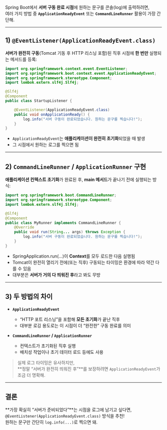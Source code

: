 Spring Boot에서 **서버 구동 완료 시점**에 원하는 문구를 콘솔(log)에 출력하려면,  
여러 가지 방법 중 **`ApplicationReadyEvent`** 또는 **`CommandLineRunner`** 활용이 가장 간단해.

---

## 1) `@EventListener(ApplicationReadyEvent.class)`

**서버가 완전히 구동**(Tomcat 기동 후 HTTP 리스닝 포함)된 직후 시점에 **한 번만** 실행되는 메서드를 등록:

```java
import org.springframework.context.event.EventListener;
import org.springframework.boot.context.event.ApplicationReadyEvent;
import org.springframework.stereotype.Component;
import lombok.extern.slf4j.Slf4j;

@Slf4j
@Component
public class StartupListener {

    @EventListener(ApplicationReadyEvent.class)
    public void onApplicationReady() {
        log.info("서버 구동이 완료되었습니다. 원하는 문구를 찍습니다!");
    }
}
```

- `ApplicationReadyEvent`는 **애플리케이션이 완전히 초기화**되었을 때 발생
- 그 시점에서 원하는 로그를 찍으면 됨

---

## 2) `CommandLineRunner` / `ApplicationRunner` 구현

**애플리케이션 컨텍스트 초기화**가 완료된 후, **main 메서드**가 끝나기 전에 실행되는 방식:

```java
import org.springframework.boot.CommandLineRunner;
import org.springframework.stereotype.Component;
import lombok.extern.slf4j.Slf4j;

@Slf4j
@Component
public class MyRunner implements CommandLineRunner {
    @Override
    public void run(String... args) throws Exception {
        log.info("서버 구동이 완료되었습니다. 원하는 문구를 찍습니다!");
    }
}
```

- SpringApplication.run(...)이 **Context**를 모두 로드한 다음 실행됨
- Tomcat이 완전히 열리기 전에(또는 직후) 구동되는 타이밍은 환경에 따라 약간 다를 수 있음
- 대부분은 **서버가 거의 다 띄워진 후**라고 봐도 무방

---

## 3) 두 방법의 차이

- **`ApplicationReadyEvent`**
    - “HTTP 포트 리스닝”을 포함해 **모든 초기화**가 끝난 직후
    - 대부분 로깅 용도로는 이 시점이 더 “완전한” 구동 완료를 의미

- **`CommandLineRunner` / `ApplicationRunner`**
    - 컨텍스트가 초기화된 직후 실행
    - 배치성 작업이나 초기 데이터 로드 등에도 사용

> 실제 로그 타이밍은 유사하지만,  
> **정말 “서버가 완전히 띄워진 후”**를 보장하려면 `ApplicationReadyEvent`가 조금 더 명확해.

---

## 결론

**가장 확실히 “서버가 준비되었다”**는 시점을 로그에 남기고 싶다면,  
`@EventListener(ApplicationReadyEvent.class)` 방식을 추천!  
원하는 문구만 간단히 `log.info(...)`로 찍으면 돼.